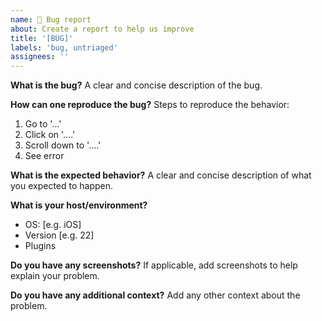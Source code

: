 ```yaml
---
name: 🐛 Bug report
about: Create a report to help us improve
title: '[BUG]'
labels: 'bug, untriaged'
assignees: ''
---
```


**What is the bug?**
A clear and concise description of the bug.

**How can one reproduce the bug?**
Steps to reproduce the behavior:
1. Go to '...'
2. Click on '....'
3. Scroll down to '....'
4. See error

**What is the expected behavior?**
A clear and concise description of what you expected to happen.

**What is your host/environment?**
- OS: [e.g. iOS]
- Version [e.g. 22]
- Plugins

**Do you have any screenshots?**
If applicable, add screenshots to help explain your problem.

**Do you have any additional context?**
Add any other context about the problem.